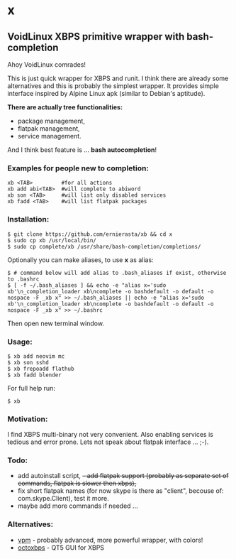 # x

## VoidLinux XBPS primitive wrapper with bash-completion

Ahoy VoidLinux comrades!

This is just quick wrapper for XBPS and runit. I think there are already some alternatives and this is probably the simplest wrapper. It provides simple interface inspired by Alpine Linux apk (similar to Debian's aptitude).

**There are actually tree functionalities:**

- package management,
- flatpak management,
- service management.

And I think best feature is ... **bash autocompletion**!

### Examples for people new to completion:

```shell
xb <TAB>         #for all actions
xb add abi<TAB>  #will complete to abiword
xb son <TAB>     #will list only disabled services
xb fadd <TAB>    #will list flatpak packages
```

### Installation:

```shell
$ git clone https://github.com/ernierasta/xb && cd x
$ sudo cp xb /usr/local/bin/
$ sudo cp complete/xb /usr/share/bash-completion/completions/
```
Optionally you can make aliases, to use **x** as alias:
```shell
$ # command below will add alias to .bash_aliases if exist, otherwise to .bashrc
$ [ -f ~/.bash_aliases ] && echo -e "alias x='sudo xb'\n_completion_loader xb\ncomplete -o bashdefault -o default -o nospace -F _xb x" >> ~/.bash_aliases || echo -e "alias x='sudo xb'\n_completion_loader xb\ncomplete -o bashdefault -o default -o nospace -F _xb x" >> ~/.bashrc

```
Then open new terminal window.

### Usage:

```shell
$ xb add neovim mc
$ xb son sshd
$ xb frepoadd flathub
$ xb fadd blender
```

For full help run:
```shell
$ xb
```

### Motivation:

I find XBPS multi-binary not very convenient. Also enabling services is tedious and error prone. Lets not speak about
flatpak interface ... ;-).

### Todo:

- add autoinstall script,
~~- add flatpak support (probably as separate set of commands, flatpak is slower then xbps),~~
- fix short flatpak names (for now skype is there as "client", becouse of: com.skype.Client), test it more.
- maybe add more commands if needed ...

### Alternatives:

- [vpm](https://github.com/netzverweigerer/vpm) - probably advanced, more powerful wrapper, with colors!
- [octoxbps](https://github.com/aarnt/octoxbps) - QT5 GUI for XBPS

